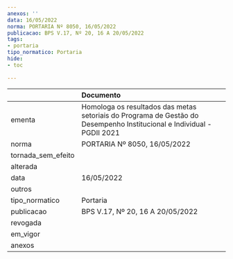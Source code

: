 ```yaml
---
anexos: ''
data: 16/05/2022
norma: PORTARIA Nº 8050, 16/05/2022
publicacao: BPS V.17, Nº 20, 16 A 20/05/2022
tags:
- portaria
tipo_normatico: Portaria
hide: 
- toc 
 
---
```


|                    | Documento                                                                                                              |
|:-------------------|:-----------------------------------------------------------------------------------------------------------------------|
| ementa             | Homologa os resultados das metas setoriais do Programa de Gestão do Desempenho Institucional e Individual - PGDII 2021 |
| norma              | PORTARIA Nº 8050, 16/05/2022                                                                                           |
| tornada_sem_efeito |                                                                                                                        |
| alterada           |                                                                                                                        |
| data               | 16/05/2022                                                                                                             |
| outros             |                                                                                                                        |
| tipo_normatico     | Portaria                                                                                                               |
| publicacao         | BPS V.17, Nº 20, 16 A 20/05/2022                                                                                       |
| revogada           |                                                                                                                        |
| em_vigor           |                                                                                                                        |
| anexos             |                                                                                                                        |